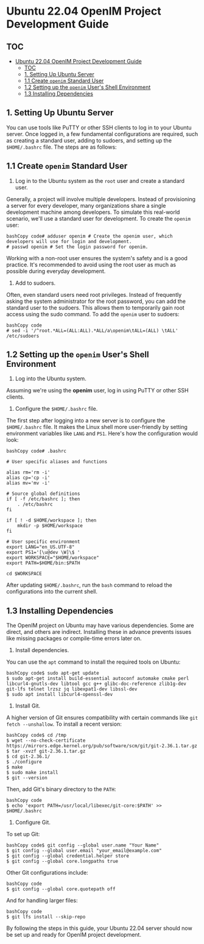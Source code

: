 # Ubuntu 22.04 OpenIM Project Development Guide

## TOC
- [Ubuntu 22.04 OpenIM Project Development Guide](#ubuntu-2204-openim-project-development-guide)
  - [TOC](#toc)
  - [1. Setting Up Ubuntu Server](#1-setting-up-ubuntu-server)
  - [1.1 Create `openim` Standard User](#11-create-openim-standard-user)
  - [1.2 Setting up the `openim` User's Shell Environment](#12-setting-up-the-openim-users-shell-environment)
  - [1.3 Installing Dependencies](#13-installing-dependencies)

## 1. Setting Up Ubuntu Server

You can use tools like PuTTY or other SSH clients to log in to your Ubuntu server. Once logged in, a few fundamental configurations are required, such as creating a standard user, adding to sudoers, and setting up the `$HOME/.bashrc` file. The steps are as follows:

## 1.1 Create `openim` Standard User

1. Log in to the Ubuntu system as the `root` user and create a standard user.

Generally, a project will involve multiple developers. Instead of provisioning a server for every developer, many organizations share a single development machine among developers. To simulate this real-world scenario, we'll use a standard user for development. To create the `openim` user:

```
bashCopy code# adduser openim # Create the openim user, which developers will use for login and development.
# passwd openim # Set the login password for openim.
```

Working with a non-root user ensures the system's safety and is a good practice. It's recommended to avoid using the root user as much as possible during everyday development.

1. Add to sudoers.

Often, even standard users need root privileges. Instead of frequently asking the system administrator for the root password, you can add the standard user to the sudoers. This allows them to temporarily gain root access using the sudo command. To add the `openim` user to sudoers:

```
bashCopy code
# sed -i '/^root.*ALL=(ALL:ALL).*ALL/a\openim\tALL=(ALL) \tALL' /etc/sudoers
```

## 1.2 Setting up the `openim` User's Shell Environment

1. Log into the Ubuntu system.

Assuming we're using the **openim** user, log in using PuTTY or other SSH clients.

1. Configure the `$HOME/.bashrc` file.

The first step after logging into a new server is to configure the `$HOME/.bashrc` file. It makes the Linux shell more user-friendly by setting environment variables like `LANG` and `PS1`. Here's how the configuration would look:

```
bashCopy code# .bashrc

# User specific aliases and functions

alias rm='rm -i'
alias cp='cp -i'
alias mv='mv -i'

# Source global definitions
if [ -f /etc/bashrc ]; then
    . /etc/bashrc
fi

if [ ! -d $HOME/workspace ]; then
    mkdir -p $HOME/workspace
fi

# User specific environment
export LANG="en_US.UTF-8" 
export PS1='[\u@dev \W]\$ '
export WORKSPACE="$HOME/workspace"
export PATH=$HOME/bin:$PATH

cd $WORKSPACE
```

After updating `$HOME/.bashrc`, run the `bash` command to reload the configurations into the current shell.

## 1.3 Installing Dependencies

The OpenIM project on Ubuntu may have various dependencies. Some are direct, and others are indirect. Installing these in advance prevents issues like missing packages or compile-time errors later on.

1. Install dependencies.

You can use the `apt` command to install the required tools on Ubuntu:

```
bashCopy code$ sudo apt-get update 
$ sudo apt-get install build-essential autoconf automake cmake perl libcurl4-gnutls-dev libtool gcc g++ glibc-doc-reference zlib1g-dev git-lfs telnet lrzsz jq libexpat1-dev libssl-dev
$ sudo apt install libcurl4-openssl-dev
```

1. Install Git.

A higher version of Git ensures compatibility with certain commands like `git fetch --unshallow`. To install a recent version:

```
bashCopy code$ cd /tmp
$ wget --no-check-certificate https://mirrors.edge.kernel.org/pub/software/scm/git/git-2.36.1.tar.gz
$ tar -xvzf git-2.36.1.tar.gz
$ cd git-2.36.1/
$ ./configure
$ make
$ sudo make install
$ git --version          
```

Then, add Git's binary directory to the `PATH`:

```
bashCopy code
$ echo 'export PATH=/usr/local/libexec/git-core:$PATH' >> $HOME/.bashrc
```

1. Configure Git.

To set up Git:

```
bashCopy code$ git config --global user.name "Your Name"
$ git config --global user.email "your_email@example.com"
$ git config --global credential.helper store
$ git config --global core.longpaths true
```

Other Git configurations include:

```
bashCopy code
$ git config --global core.quotepath off
```

And for handling larger files:

```
bashCopy code
$ git lfs install --skip-repo
```

By following the steps in this guide, your Ubuntu 22.04 server should now be set up and ready for OpenIM project development.